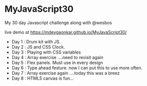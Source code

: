 # MyJavaScript30

My 30 day Javascript challenge along with @wesbos

live demo at 
https://mdevgaonkar.github.io/MyJavaScript30/

- Day 1 : Drum kit with JS.
- Day 2 : JS and CSS Clock. 
- Day 3 : Playing with CSS variables
- Day 4 : Array exercise ....need to revisit again
- Day 5 : Flex panels. Must use in every design
- Day 6 : Type ahead festure. now I can put this to use more often.
- Day 7 : Array exercise again ....today this was a breez
- Day 8 : HTML5 canvas is fun... 
